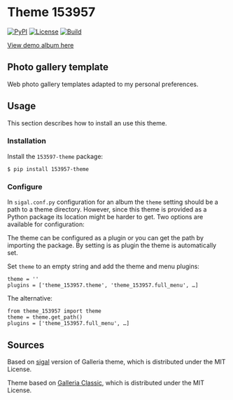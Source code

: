 # Theme 153957

[![PyPI](https://img.shields.io/pypi/v/153957-theme)](https://pypi.org/project/153957-theme/)
[![License](https://img.shields.io/github/license/153957/153957-theme)](https://github.com/153957/153957-theme/blob/main/LICENSE)
[![Build](https://img.shields.io/github/actions/workflow/status/153957/153957-theme/tests.yml?branch=main)](https://github.com/153957/153957-theme/actions)

[View demo album here](https://153957.github.io/153957-theme/)


## Photo gallery template

Web photo gallery templates adapted to my personal preferences.


## Usage

This section describes how to install an use this theme.


### Installation

Install the `153597-theme` package:

    $ pip install 153957-theme


### Configure

In `sigal.conf.py` configuration for an album the `theme` setting should be
a path to a theme directory. However, since this theme is provided as a Python
package its location might be harder to get. Two options are available for
configuration:

The theme can be configured as a plugin or you can get the path by importing
the package. By setting is as plugin the theme is automatically set.

Set `theme` to an empty string and add the theme and menu plugins:

    theme = ''
    plugins = ['theme_153957.theme', 'theme_153957.full_menu', …]

The alternative:

    from theme_153957 import theme
    theme = theme.get_path()
    plugins = ['theme_153957.full_menu', …]


## Sources

Based on [sigal](https://sigal.saimon.org/) version of Galleria theme, which is
distributed under the MIT License.

Theme based on [Galleria Classic](https://github.com/GalleriaJS/galleria/),
which is distributed under the MIT License.

